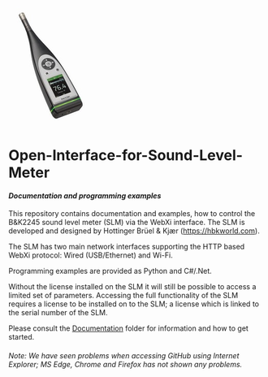 ![2245 Sound Level Meter](2245.jpg)

# Open-Interface-for-Sound-Level-Meter
#### *Documentation and programming examples*

This repository contains documentation and examples, how to control the B&K2245 sound level meter (SLM) via the WebXi interface. The SLM is developed and designed by Hottinger Brüel & Kjær (https://hbkworld.com).

The SLM has two main network interfaces supporting the HTTP based WebXi protocol: Wired (USB/Ethernet) and Wi-Fi.

Programming examples are provided as Python and C#/.Net.

Without the license installed on the SLM it will still be possible to access a limited set of parameters. Accessing the full functionality of the SLM requires a license to be installed on to the SLM; a license which is linked to the serial number of the SLM.

Please consult the [Documentation](Documentation) folder for information and how to get started.

###### *Note: We have seen problems when accessing GitHub using Internet Explorer; MS Edge, Chrome and Firefox has not shown any problems.*
